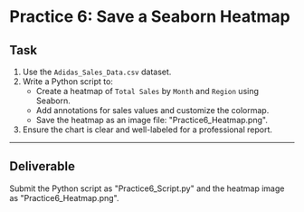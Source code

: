 # Practice 6: Save a Seaborn Heatmap

## Task
1. Use the `Adidas_Sales_Data.csv` dataset.
2. Write a Python script to:
   - Create a heatmap of `Total Sales` by `Month` and `Region` using Seaborn.
   - Add annotations for sales values and customize the colormap.
   - Save the heatmap as an image file: "Practice6_Heatmap.png".
3. Ensure the chart is clear and well-labeled for a professional report.

---

## Deliverable
Submit the Python script as "Practice6_Script.py" and the heatmap image as "Practice6_Heatmap.png".

